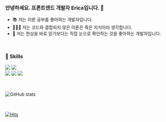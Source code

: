 ### 안녕하세요. 프론트엔드 개발자 Erica입니다. 👋

- 📚 저는 이론 공부를 좋아하는 개발자입니다.
- 🧑🏻‍💻 저는 코드와 결합되지 않은 이론은 죽은 지식이라 생각합니다.
- 🧪 저는 현상을 바로 믿기보다는 직접 눈으로 확인하는 것을 좋아하는 개발자입니다.
<br/>

### 🔨 Skills
<div>
  <img src="https://img.shields.io/badge/TypeScript-3178C6?style=flat&logo=TypeScript&logoColor=white"/>
  <img src="https://img.shields.io/badge/React-61DAFB?style=flat&logo=React&logoColor=white"/>
</div>
<div>
  <img src="https://img.shields.io/badge/HTML5-E34F26?style=flat&logo=HTML5&logoColor=white"/>
  <img src="https://img.shields.io/badge/CSS3-1572B6?style=flat&logo=CSS3&logoColor=white"/>
  <img src="https://img.shields.io/badge/JavaScript-F7DF1E?style=flat&logo=JavaScript&logoColor=white"/>
</div>
<br/><br/>

![GitHub stats](https://github-readme-stats.vercel.app/api?username=ericagong&show_icons=true&theme=transparent)

<br/><br/>
[![Hits](https://hits.seeyoufarm.com/api/count/incr/badge.svg?url=https%3A%2F%2Fgithub.com%2Fclapho&count_bg=%2379C83D&title_bg=%23555555&icon=&icon_color=%23E7E7E7&title=hits&edge_flat=false)](https://hits.seeyoufarm.com)
